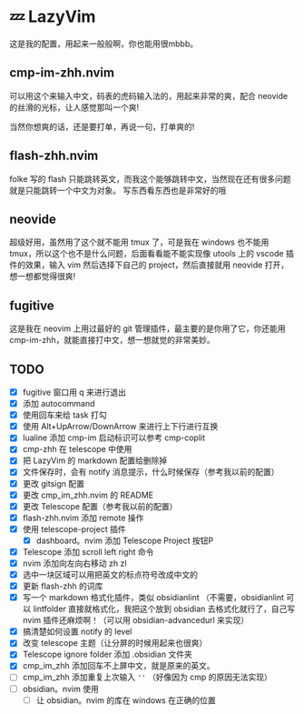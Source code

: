 # 💤 LazyVim

这是我的配置，用起来一般般啊，你也能用很mbbb。

## cmp-im-zhh.nvim

可以用这个来输入中文，码表的虎码输入法的，用起来非常的爽，配合 neovide 的丝滑的光标，让人感觉那叫一个爽!

当然你想爽的话，还是要打单，再说一句，打单爽的!

## flash-zhh.nvim

folke 写的 flash 只能跳转英文，而我这个能够跳转中文，当然现在还有很多问题就是只能跳转一个中文为对象。
写东西看东西也是非常好的哦

## neovide

超级好用，虽然用了这个就不能用 tmux 了，可是我在 windows 也不能用 tmux，所以这个也不是什么问题，后面看看能不能实现像 utools 上的 vscode 插件的效果，输入 vim 然后选择下自己的 project，然后直接就用 neovide 打开，想一想都觉得很爽!

## fugitive

这是我在 neovim 上用过最好的 git 管理插件，最主要的是你用了它，你还能用 cmp-im-zhh，就能直接打中文，想一想就觉的非常美妙。

## TODO

- [x] fugitive 窗口用 q 来进行退出
- [x] 添加 autocommand
- [x] 使用回车来给 task 打勾
- [x] 使用 Alt+UpArrow/DownArrow 来进行上下行进行互换
- [x] lualine 添加 cmp-im 启动标识可以参考 cmp-coplit
- [x] cmp-zhh 在 telescope 中使用
- [x] 把 LazyVim 的 markdown 配置给删除掉
- [x] 文件保存时，会有 notify 消息提示，什么时候保存（参考我以前的配置）
- [x] 更改 gitsign 配置
- [x] 更改 cmp_im_zhh.nvim 的 README
- [x] 更改 Telescope 配置（参考我以前的配置）
- [x] flash-zhh.nvim 添加 remote 操作
- [x] 使用 telescope-project 插件
  - [x] dashboard。nvim 添加 Telescope Project 按钮P
- [x] Telescope 添加 scroll left right 命令
- [x] nvim 添加向左向右移动 zh zl
- [x] 选中一块区域可以用把英文的标点符号改成中文的
- [x] 更新 flash-zhh 的词库
- [x] 写一个 markdown 格式化插件，类似 obsidianlint （不需要，obsidianlint 可以 lintfolder 直接就格式化，我把这个放到 obsidian 去格式化就行了，自己写 nvim 插件还麻烦啊！（可以用 obsidian-advancedurl 来实现）
- [x] 搞清楚如何设置 notify 的 level
- [x] 改变 telescope 主题（让分屏的时候用起来也很爽）
- [x] Telescope ignore folder 添加 .obsidian 文件夹
- [x] cmp_im_zhh 添加回车不上屏中文，就是原来的英文。
- [ ] cmp_im_zhh 添加重复上次输入 `''` （好像因为 cmp 的原因无法实现）
- [ ] obsidian。nvim 使用
  - [ ] 让 obsidian。nvim 的库在 windows 在正确的位置

